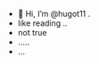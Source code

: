 - 👋 Hi, I’m @hugot11 .
- like reading ..
- not true 
- .....
- ...
<!---
hugot11/hugot11 is a ✨ special ✨ repository because its `README.md` (this file) appears on your GitHub profile.
You can click the Preview link to take a look at your changes.
--->
